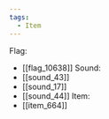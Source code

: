 ```yaml
---
tags:
  - Item
---
```

Flag:
- [[flag_10638]]
Sound:
- [[sound_43]]
- [[sound_17]]
- [[sound_44]]
Item:
- [[item_664]]
